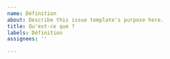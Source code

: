 ```yaml
---
name: Définition
about: Describe this issue template's purpose here.
title: Qu'est-ce que ?
labels: Définition
assignees: ''

---
```



